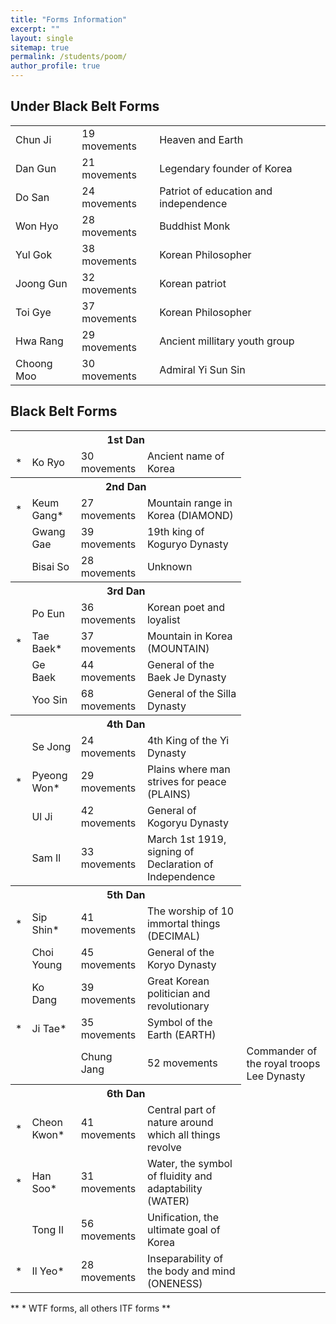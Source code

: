 ```yaml
---
title: "Forms Information"
excerpt: ""
layout: single
sitemap: true
permalink: /students/poom/
author_profile: true
---
```

## Under Black Belt Forms


<table>
<tr><td>Chun Ji</td><td>19 movements</td><td>Heaven and Earth</td></tr>
<tr><td>Dan Gun</td><td>21 movements</td><td>Legendary founder of Korea</td></tr>
<tr><td>Do San</td><td>24 movements</td><td>Patriot of education and independence</td></tr>
<tr><td>Won Hyo</td><td>28 movements</td><td>Buddhist Monk</td></tr>
<tr><td>Yul Gok</td><td>38 movements</td><td>Korean Philosopher</td></tr>
<tr><td>Joong Gun</td><td>32 movements</td><td>Korean patriot</td></tr>
<tr><td>Toi Gye</td><td>37 movements</td><td>Korean Philosopher</td></tr>
<tr><td>Hwa Rang</td><td>29 movements</td><td>Ancient millitary youth group</td></tr>
<tr><td>Choong Moo</td><td>30 movements</td><td>Admiral Yi Sun Sin</td></tr>
</table>


## Black Belt Forms


<table>
<tr><th colspan="4">1st Dan</th></tr>
<tr><td>*</td><td>Ko Ryo</td><td>30 movements</td><td>Ancient name of Korea</td></tr>
<tr><th colspan="4">2nd Dan</th></tr>
<tr><td>*</td><td>Keum Gang*</td><td>27 movements</td><td>Mountain range in Korea (DIAMOND)</td></tr>
<tr><td>&nbsp;</td><td>Gwang Gae</td><td>39 movements</td><td>19th king of Koguryo Dynasty</td></tr>
<tr><td>&nbsp;</td><td>Bisai So</td><td>28 movements</td><td>Unknown</td></tr>
<tr><th colspan="4">3rd Dan</th></tr>
<tr><td>&nbsp;</td><td>Po Eun</td><td>36 movements</td><td>Korean poet and loyalist</td></tr>
<tr><td>*</td><td>Tae Baek*</td><td>37 movements</td><td>Mountain in Korea (MOUNTAIN)</td></tr>
<tr><td>&nbsp;</td><td>Ge Baek</td><td>44 movements</td><td>General of the Baek Je Dynasty</td></tr>
<tr><td>&nbsp;</td><td>Yoo Sin</td><td>68 movements</td><td>General of the Silla Dynasty</td></tr>
<tr><th colspan="4">4th Dan</th></tr>
<tr><td>&nbsp;</td><td>Se Jong</td><td>24 movements</td><td>4th King of the Yi Dynasty</td></tr>
<tr><td>*</td><td>Pyeong Won*</td><td>29 movements</td><td>Plains where man strives for peace (PLAINS)</td></tr>
<tr><td>&nbsp;</td><td>Ul Ji</td><td>42 movements</td><td>General of Kogoryu Dynasty</td></tr>
<tr><td>&nbsp;</td><td>Sam Il</td><td>33 movements</td><td>March 1st 1919, signing of Declaration of Independence</td></tr>
<tr><th colspan="4">5th Dan</th></tr>
<tr><td>*</td><td>Sip Shin*</td><td>41 movements</td><td>The worship of 10 immortal things (DECIMAL)</td></tr>
<tr><td>&nbsp;</td><td>Choi Young</td><td>45 movements</td><td>General of the Koryo Dynasty</td></tr>
<tr><td>&nbsp;</td><td>Ko Dang</td><td>39 movements</td><td>Great Korean politician and revolutionary</td></tr>
<tr><td>*</td><td>Ji Tae*</td><td>35 movements</td><td>Symbol of the Earth (EARTH)</td></tr>
<tr><td>&nbsp;</td><td><td>Chung Jang</td><td>52 movements</td><td>Commander of the royal troops Lee Dynasty</td></tr>
<tr><th colspan="4">6th Dan</th></tr>
<tr><td>*</td><td>Cheon Kwon*</td><td>41 movements</td><td>Central part of nature around which all things revolve</td></tr>
<tr><td>*</td><td>Han Soo*</td><td>31 movements</td><td>Water, the symbol of fluidity and adaptability (WATER)</td></tr>
<tr><td>&nbsp;</td><td>Tong Il</td><td>56 movements</td><td>Unification, the ultimate goal of Korea</td></tr>
<tr><td>*</td><td>Il Yeo*</td><td>28 movements</td><td>Inseparability of the body and mind (ONENESS)</td></tr>
</table>


** * WTF forms, all others ITF forms **

